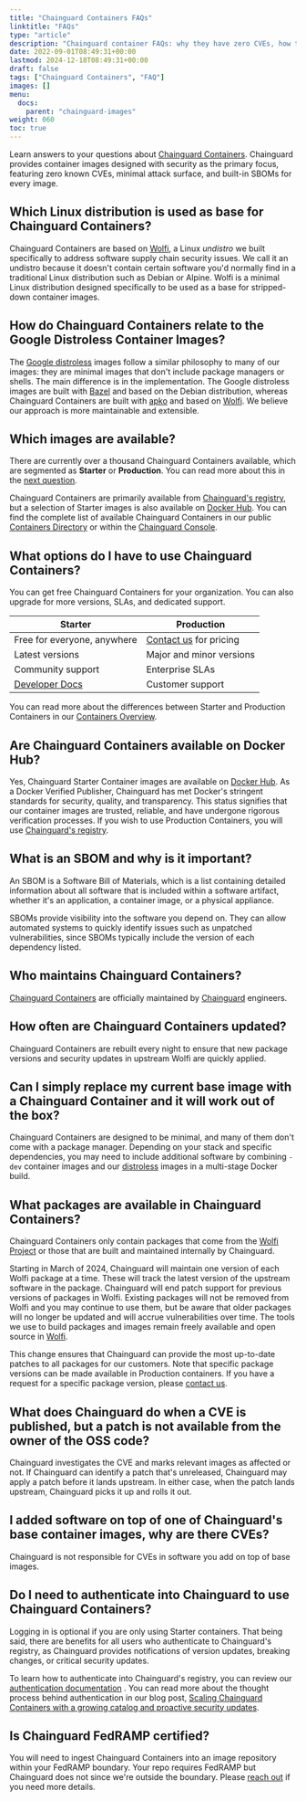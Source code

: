 ```yaml
---
title: "Chainguard Containers FAQs"
linktitle: "FAQs"
type: "article"
description: "Chainguard container FAQs: why they have zero CVEs, how they compare to DockerHub, what makes them more secure, pricing, and enterprise deployment best practices"
date: 2022-09-01T08:49:31+00:00
lastmod: 2024-12-18T08:49:31+00:00
draft: false
tags: ["Chainguard Containers", "FAQ"]
images: []
menu:
  docs:
    parent: "chainguard-images"
weight: 060
toc: true
---
```


Learn answers to your questions about [Chainguard Containers](https://www.chainguard.dev/chainguard-images?utm_source=cg-academy&utm_medium=referral&utm_campaign=dev-enablement). Chainguard provides container images designed with security as the primary focus, featuring zero known CVEs, minimal attack surface, and built-in SBOMs for every image.

## Which Linux distribution is used as base for Chainguard Containers?
Chainguard Containers are based on [Wolfi](/open-source/wolfi/), a Linux _undistro_ we built specifically to address software supply chain security issues. We call it an undistro because it doesn't contain certain software you'd normally find in a traditional Linux distribution such as Debian or Alpine. Wolfi is a minimal Linux distribution designed specifically to be used as a base for stripped-down container images.

## How do Chainguard Containers relate to the Google Distroless Container Images?
The [Google distroless](https://github.com/GoogleContainerTools/distroless) images follow a similar philosophy to many of our images: they are minimal images that don't include package managers or shells. The main difference is in the implementation. The Google distroless images are built with [Bazel](https://bazel.build) and based on the Debian distribution, whereas Chainguard Containers are built with [apko](/open-source/apko/) and based on [Wolfi](/open-source/wolfi/). We believe our approach is more maintainable and extensible.

## Which images are available?
There are currently over a thousand Chainguard Containers available, which are segmented as **Starter** or **Production**. You can read more about this in the [next question](#what-options-do-i-have-to-use-chainguard-images).

Chainguard Containers are primarily available from [Chainguard's registry](/chainguard/chainguard-registry/overview/), but a selection of Starter images is also available on [Docker Hub](https://hub.docker.com/u/chainguard). You can find the complete list of available Chainguard Containers in our public [Containers Directory](https://images.chainguard.dev/?utm_source=cg-academy&utm_medium=referral&utm_campaign=dev-enablement&utm_content=edu-content-chainguard-chainguard-images-faq) or within the [Chainguard Console](https://console.chainguard.dev/).

## What options do I have to use Chainguard Containers?
You can get free Chainguard Containers for your organization. You can also upgrade for more versions, SLAs, and dedicated support.

Starter | Production
-------|-----------------------
Free for everyone, anywhere | [Contact us](https://www.chainguard.dev/contact?utm_source=cg-academy&utm_medium=referral&utm_campaign=dev-enablement) for pricing
Latest versions | Major and minor versions
Community support | Enterprise SLAs
[Developer Docs](/chainguard/chainguard-images/) | Customer support

You can read more about the differences between Starter and Production Containers in our [Containers Overview](/chainguard/chainguard-images/overview/#production-and-starter-images).

## Are Chainguard Containers available on Docker Hub?

Yes, Chainguard Starter Container images are available on [Docker Hub](https://hub.docker.com/u/chainguard?utm_source=academy&utm_medium=referral&utm_campaign=FY25-DockerHub-Orgprofile). As a Docker Verified Publisher, Chainguard has met Docker's stringent standards for security, quality, and transparency. This status signifies that our container images are trusted, reliable, and have undergone rigorous verification processes. If you wish to use Production Containers, you will use [Chainguard's registry](/chainguard/chainguard-registry/overview/).

## What is an SBOM and why is it important?
An SBOM is a Software Bill of Materials, which is a list containing detailed information about all software that is included within a software artifact, whether it's an application, a container image, or a physical appliance.

SBOMs provide visibility into the software you depend on. They can allow automated systems to quickly identify issues such as unpatched vulnerabilities, since SBOMs typically include the version of each dependency listed.

## Who maintains Chainguard Containers?
[Chainguard Containers](https://www.chainguard.dev/chainguard-images?utm_source=cg-academy&utm_medium=referral&utm_campaign=dev-enablement) are officially maintained by [Chainguard](https://chainguard.dev) engineers.

## How often are Chainguard Containers updated?
Chainguard Containers are rebuilt every night to ensure that new package versions and security updates in upstream Wolfi are quickly applied.

## Can I simply replace my current base image with a Chainguard Container and it will work out of the box?
Chainguard Containers are designed to be minimal, and many of them don't come with a package manager. Depending on your stack and specific dependencies, you may need to include additional software by combining `-dev` container images and our [distroless](/chainguard/chainguard-images/getting-started-distroless/) images in a multi-stage Docker build.


## What packages are available in Chainguard Containers?

Chainguard Containers only contain packages that come from the [Wolfi Project](https://github.com/wolfi-dev) or those that are built and maintained internally by Chainguard.

Starting in March of 2024, Chainguard will maintain one version of each Wolfi package at a time. These will track the latest version of the upstream software in the package. Chainguard will end patch support for previous versions of packages in Wolfi. Existing packages will not be removed from Wolfi and you may continue to use them, but be aware that older packages will no longer be updated and will accrue vulnerabilities over time. The tools we use to build packages and images remain freely available and open source in [Wolfi](https://github.com/wolfi-dev).

This change ensures that Chainguard can provide the most up-to-date patches to all packages for our customers. Note that specific package versions can be made available in Production containers. If you have a request for a specific package version, please [contact us](https://www.chainguard.dev/contact?utm=docs).

## What does Chainguard do when a CVE is published, but a patch is not available from the owner of the OSS code?
Chainguard investigates the CVE and marks relevant images as affected or not. If Chainguard can identify a patch that's unreleased, Chainguard may apply a patch before it lands upstream. In either case, when the patch lands upstream, Chainguard picks it up and rolls it out.

## I added software on top of one of Chainguard's base container images, why are there CVEs?
Chainguard is not responsible for CVEs in software you add on top of base images.

## Do I need to authenticate into Chainguard to use Chainguard Containers?
Logging in is optional if you are only using Starter containers. That being said, there are benefits for all users who authenticate to Chainguard's registry, as Chainguard provides notifications of version updates, breaking changes, or critical security updates.

To learn how to authenticate into Chainguard's registry, you can review our [authentication documentation](/chainguard/chainguard-registry/authenticating/) . You can read more about the thought process behind authentication in our blog post, [Scaling Chainguard Containers with a growing catalog and proactive security updates](https://www.chainguard.dev/unchained/scaling-chainguard-images-with-a-growing-catalog-and-proactive-security-updates).

## Is Chainguard FedRAMP certified?

You will need to ingest Chainguard Containers into an image repository within your FedRAMP boundary. Your repo requires FedRAMP but Chainguard does not since we're outside the boundary. Please [reach out](https://www.chainguard.dev/contact?utm=docs) if you need more details.

